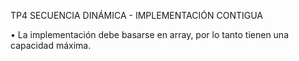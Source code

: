 ﻿TP4 SECUENCIA DINÁMICA - IMPLEMENTACIÓN CONTIGUA

• La implementación debe basarse en array, por lo tanto tienen una capacidad
máxima.

![]()
